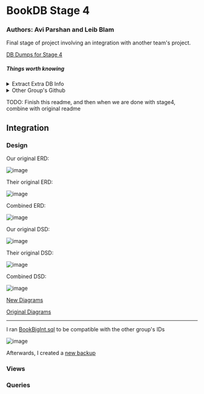 # BookDB Stage 4

### Authors: Avi Parshan and Leib Blam

Final stage of project involving an integration with another team's project.

[DB Dumps for Stage 4](https://gitlab.com/avipars/db-lfs/-/tree/main/Stage4?ref_type=heads)


##### Things worth knowing
<details>
<summary>Extract Extra DB Info</summary>
   * In PSQL Shell Enter:

        * `\conninfo` to get username, db name, port
</details>
<details>
<summary>
Other Group's Github
</summary>
https://github.com/Ravioli246/Database-Project-2024-Semester-Spring
</details>

TODO: Finish this readme, and then when we are done with stage4, combine with original readme

## Integration

### Design

Our original ERD:

![image](https://github.com/user-attachments/assets/7270b18c-912d-407b-a810-f23bce6a5289)

Their original ERD:

![image](https://github.com/user-attachments/assets/dacabd2b-720c-4839-a225-a8ac0972e660)

Combined ERD:

![image](https://github.com/user-attachments/assets/8487af23-1814-41f1-823b-0b7969bdd024)

Our original DSD:

![image](https://github.com/user-attachments/assets/0ff9de90-8d15-4a85-81da-cc1b1c235dd3)

Their original DSD:

![image](https://github.com/user-attachments/assets/be66427b-4e88-4bd5-a015-ef85d212ddd8)


Combined DSD:

![image](https://github.com/user-attachments/assets/760c6cc3-e318-4115-aa56-8b9d10382977)


[New Diagrams](https://github.com/avipars/DB-Mini-Project/tree/main/Stage4/Diagrams)

[Original Diagrams](https://github.com/avipars/DB-Mini-Project/tree/main/Stage1/Diagrams)

---- 


I ran [BookBigInt.sql](https://github.com/avipars/DB-Mini-Project/tree/main/Stage4/Commands/BookBigInt.sql) to be compatible with the other group's IDs

![image](https://github.com/user-attachments/assets/304f3285-14ff-437d-9a1d-d0c515d6dcc5)

Afterwards, I created a [new backup](https://gitlab.com/avipars/db-lfs/-/tree/main/Stage4?ref_type=heads) 


### Views


### Queries
